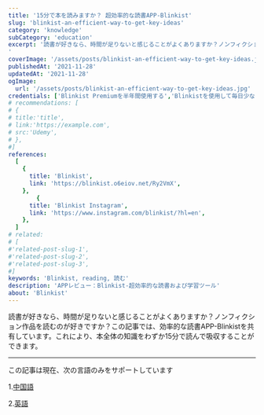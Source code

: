 ```yaml
---
title: '15分で本を読みますか？ 超効率的な読書APP-Blinkist'
slug: 'blinkist-an-efficient-way-to-get-key-ideas'
category: 'knowledge'
subCategory: 'education'
excerpt: '読書が好きなら、時間が足りないと感じることがよくありますか？ノンフィクション作品を読むのが好きですか？この記事では、効率的な読書APP-Blinkistを共有しています。これにより、本全体の知識をわずか15分で読んで吸収することができます。
'
coverImage: '/assets/posts/blinkist-an-efficient-way-to-get-key-ideas.jpg'
publishedAt: '2021-11-28'
updatedAt: '2021-11-28'
ogImage:
  url: '/assets/posts/blinkist-an-efficient-way-to-get-key-ideas.jpg'
credentials: ['Blinkist Premiumを半年間使用する','Blinkistを使用して毎日少なくとも1冊の本を読む','3回以上のBlinkistユーザーインタビュー']
# recommendations: [
# {
# title:'title',
# link:'https://example.com',
# src:'Udemy',
# },
#]
references:
  [
    {
      title: 'Blinkist',
      link: 'https://blinkist.o6eiov.net/Ry2VmX',
    },
        {
      title: 'Blinkist Instagram',
      link: 'https://www.instagram.com/blinkist/?hl=en',
    },
  ]
# related:
# [
#'related-post-slug-1',
#'related-post-slug-2',
#'related-post-slug-3',
#]
keywords: 'Blinkist, reading, 読む'
description: 'APPレビュー：Blinkist-超効率的な読書および学習ツール'
about: 'Blinkist'
---
```


<!-- ja-JP -->

読書が好きなら、時間が足りないと感じることがよくありますか？ノンフィクション作品を読むのが好きですか？この記事では、効率的な読書APP-Blinkistを共有しています。これにより、本全体の知識をわずか15分で読んで吸収することができます。

---

この記事は現在、次の言語のみをサポートしています

1.[中国語](/posts/blinkist-an-efficient-way-to-get-key-ideas)

2.[英語](/posts/blinkist-an-efficient-way-to-get-key-ideas/en-US)


